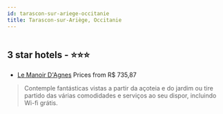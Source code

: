 ```yaml
---
id: tarascon-sur-ariege-occitanie
title: Tarascon-sur-Ariège, Occitanie
---
```


<center><img src="https://i.travelapi.com/hotels/6000000/5950000/5949700/5949673/bec23ecb_z.jpg" alt="" /></center>


##  3 star hotels - ⭐️⭐️⭐️

-    [Le Manoir D'Agnes](https://us.hurb.com/hotels/tarascon-sur-ariege/le-manoir-d-agnes-HT-3WDZ?cmp=18055) Prices from R$ 735,87
   > Contemple fantásticas vistas a partir da açoteia e do jardim ou tire partido das várias comodidades e serviços ao seu dispor, incluindo Wi-fi grátis.
